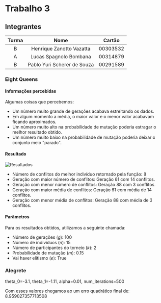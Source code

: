 # Trabalho 3

## Integrantes

| Turma |             Nome            |  Cartão  |
|:-----:|:---------------------------:|:--------:|
|   B   |   Henrique Zanotto Vazatta  | 00303532 |
|   A   |    Lucas Spagnolo Bombana   | 00314879 |
|   B   | Pablo Yuri Scherer de Souza | 00291589 |

### Eight Queens

#### Informações percebidas

Algumas coisas que percebemos:

* Um número muito grande de gerações acabava estreitando os dados.
* Em algum momento a média, o maior valor e o menor valor acabavam ficando aproximados.
* Um número muito alto na probabilidade de mutação poderia estragar o melhor resultado obtido.
* Um número muito baixo na probabilidade de mutação poderia deixar o conjunto meio "parado".

#### Resultado

![Resultados](https://user-images.githubusercontent.com/40179398/136102991-3072d5b5-c03f-47f9-9a3a-eae233026677.png)

* Número de conflitos do melhor indivíduo retornado pela função: 8
* Geração com maior número de conflitos: Geração 61 com 14 conflitos.
* Geração com menor número de conflitos: Geração 88 com 3 conflitos.
* Geração com maior média de conflitos: Geração 61 com média de 14 conflitos.
* Geração com menor média de conflitos: Geração 88 com média de 3 conflitos.

#### Parâmetros

Para os resultados obtidos, utilizamos a seguinte chamada:

* Número de gerações (_g_): 100
* Número de indivíduos (_n_): 15
* Número de participantes do torneio (_k_): 2
* Probabilidade de mutação (_m_): 0.15
* Vai haver elitismo (_e_): True

### Alegrete

theta_0=-3.1, theta_1=-1.11, 
alpha=0.01, num_iterations=500

Com esses valores chegamos ao um erro quadrático final de: 8.959027357713508


